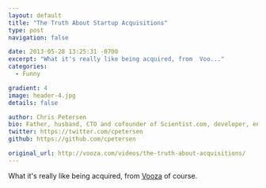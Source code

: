 ```yaml
---
layout: default
title: "The Truth About Startup Acquisitions"
type: post
navigation: false

date: 2013-05-28 13:25:31 -0700
excerpt: "What it's really like being acquired, from  Voo..."
categories:
  - Funny

gradient: 4
image: header-4.jpg
details: false

author: Chris Petersen
bio: Father, husband, CTO and cofounder of Scientist.com, developer, entrepreneur and technologist.
twitter: https://twitter.com/cpetersen
github: https://github.com/cpetersen

original_url: http://vooza.com/videos/the-truth-about-acquisitions/
---
```



What it's really like being acquired, from  [Vooza](http://vooza.com)  of course.

